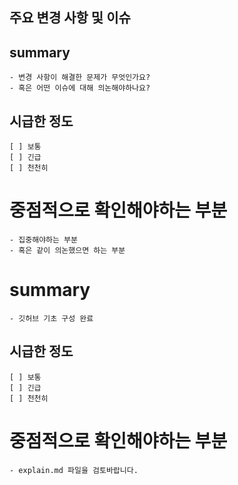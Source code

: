 ## 주요 변경 사항 및 이슈
<!-- 변경 사항 및 관련 이슈에 대해 작성하는 파일입니다. -->

<!-- Resolves: #(Isuue Number) -->

## summary
    - 변경 사항이 해결한 문제가 무엇인가요?
    - 혹은 어떤 이슈에 대해 의논해야하나요?
## 시급한 정도
    [ ] 보통
    [ ] 긴급
    [ ] 천천히
# 중점적으로 확인해야하는 부분
    - 집중해야하는 부분
    - 혹은 같이 의논했으면 하는 부분

# summary
    - 깃허브 기초 구성 완료
## 시급한 정도
    [ ] 보통
    [ ] 긴급
    [ ] 천천히
# 중점적으로 확인해야하는 부분
    - explain.md 파일을 검토바랍니다.
